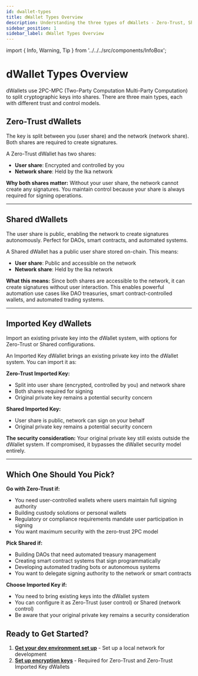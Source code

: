 ```yaml
---
id: dwallet-types
title: dWallet Types Overview
description: Understanding the three types of dWallets - Zero-Trust, Shared, and Imported - their security models and use cases
sidebar_position: 1
sidebar_label: dWallet Types Overview
---
```


import { Info, Warning, Tip } from '../../../src/components/InfoBox';

# dWallet Types Overview

dWallets use 2PC-MPC (Two-Party Computation Multi-Party Computation) to split cryptographic keys into shares. There are three main types, each with different trust and control models.

## Zero-Trust dWallets

<Tip title="Two-Share Model">
The key is split between you (user share) and the network (network share). Both shares are required to create signatures.
</Tip>

A Zero-Trust dWallet has two shares:

- **User share**: Encrypted and controlled by you
- **Network share**: Held by the Ika network

**Why both shares matter:**
Without your user share, the network cannot create any signatures. You maintain control because your share is always required for signing operations.

---

## Shared dWallets

<Info title="Network-Controlled for Automation">
The user share is public, enabling the network to create signatures autonomously. Perfect for DAOs, smart contracts, and automated systems.
</Info>

A Shared dWallet has a public user share stored on-chain. This means:

- **User share**: Public and accessible on the network
- **Network share**: Held by the Ika network

**What this means:**
Since both shares are accessible to the network, it can create signatures without user interaction. This enables powerful automation use cases like DAO treasuries, smart contract-controlled wallets, and automated trading systems.

---

## Imported Key dWallets

<Warning title="Existing Key Import">
Import an existing private key into the dWallet system, with options for Zero-Trust or Shared configurations.
</Warning>

An Imported Key dWallet brings an existing private key into the dWallet system. You can import it as:

**Zero-Trust Imported Key:**

- Split into user share (encrypted, controlled by you) and network share
- Both shares required for signing
- Original private key remains a potential security concern

**Shared Imported Key:**

- User share is public, network can sign on your behalf
- Original private key remains a potential security concern

**The security consideration:**
Your original private key still exists outside the dWallet system. If compromised, it bypasses the dWallet security model entirely.

---

## Which One Should You Pick?

**Go with Zero-Trust if:**
- You need user-controlled wallets where users maintain full signing authority
- Building custody solutions or personal wallets
- Regulatory or compliance requirements mandate user participation in signing
- You want maximum security with the zero-trust 2PC model

**Pick Shared if:**
- Building DAOs that need automated treasury management
- Creating smart contract systems that sign programmatically
- Developing automated trading bots or autonomous systems
- You want to delegate signing authority to the network or smart contracts

**Choose Imported Key if:**
- You need to bring existing keys into the dWallet system
- You can configure it as Zero-Trust (user control) or Shared (network control)
- Be aware that your original private key remains a security consideration

## Ready to Get Started?

1. **[Get your dev environment set up](../setup-localnet.md)** - Set up a local network for development
2. **[Set up encryption keys](../user-share-encryption-keys.md)** - Required for Zero-Trust and Zero-Trust Imported Key dWallets
